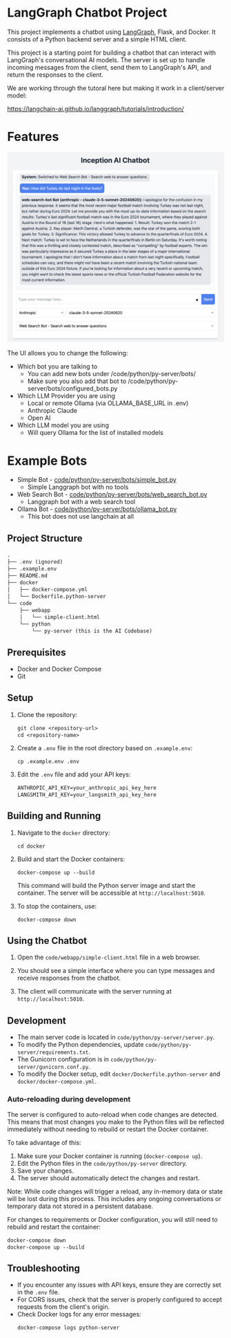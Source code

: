 # LangGraph Chatbot Project

This project implements a chatbot using [LangGraph](https://langchain-ai.github.io/langgraph/), Flask, and Docker. It consists of a Python backend server and a simple HTML client.

This project is a starting point for building a chatbot that can interact with LangGraph's conversational AI models. The server is set up to handle incoming messages from the client, send them to LangGraph's API, and return the responses to the client.

We are working through the tutoral here but making it work in a client/server model:

https://langchain-ai.github.io/langgraph/tutorials/introduction/

# Features

![docs/images/inception-ui.png](docs/images/inception-ui.png)

The UI allows you to change the following:

* Which bot you are talking to
  * You can add new bots under /code/python/py-server/bots/
  * Make sure you also add that bot to /code/python/py-server/bots/configured_bots.py
* Which LLM Provider you are using
  * Local or remote Ollama (via OLLAMA_BASE_URL in .env)
  * Anthropic Claude
  * Open AI
* Which LLM model you are using
  * Will query Ollama for the list of installed models

# Example Bots

* Simple Bot - [code/python/py-server/bots/simple_bot.py](code/python/py-server/bots/simple_bot.py)
  * Simple Langgraph bot with no tools 
* Web Search Bot - [code/python/py-server/bots/web_search_bot.py](code/python/py-server/bots/web_search_bot.py)
  * Langgraph bot with a web search tool
* Ollama Bot - [code/python/py-server/bots/ollama_bot.py](code/python/py-server/bots/ollama_bot.py)
   * This bot does not use langchain at all

## Project Structure

```
.
├── .env (ignored)
├── .example.env
├── README.md
├── docker
│   ├── docker-compose.yml
│   └── Dockerfile.python-server
└── code
    ├── webapp
    │   └── simple-client.html
    └── python
        └── py-server (this is the AI Codebase)
```

## Prerequisites

- Docker and Docker Compose
- Git

## Setup

1. Clone the repository:
   ```
   git clone <repository-url>
   cd <repository-name>
   ```

2. Create a `.env` file in the root directory based on `.example.env`:
   ```
   cp .example.env .env
   ```

3. Edit the `.env` file and add your API keys:
   ```
   ANTHROPIC_API_KEY=your_anthropic_api_key_here
   LANGSMITH_API_KEY=your_langsmith_api_key_here
   ```

## Building and Running

1. Navigate to the `docker` directory:
   ```
   cd docker
   ```

2. Build and start the Docker containers:
   ```
   docker-compose up --build
   ```

   This command will build the Python server image and start the container. The server will be accessible at `http://localhost:5010`.

3. To stop the containers, use:
   ```
   docker-compose down
   ```

## Using the Chatbot

1. Open the `code/webapp/simple-client.html` file in a web browser.

2. You should see a simple interface where you can type messages and receive responses from the chatbot.

3. The client will communicate with the server running at `http://localhost:5010`.

## Development

- The main server code is located in `code/python/py-server/server.py`.
- To modify the Python dependencies, update `code/python/py-server/requirements.txt`.
- The Gunicorn configuration is in `code/python/py-server/gunicorn.conf.py`.
- To modify the Docker setup, edit `docker/Dockerfile.python-server` and `docker/docker-compose.yml`.

### Auto-reloading during development

The server is configured to auto-reload when code changes are detected. This means that most changes you make to the Python files will be reflected immediately without needing to rebuild or restart the Docker container.

To take advantage of this:

1. Make sure your Docker container is running (`docker-compose up`).
2. Edit the Python files in the `code/python/py-server` directory.
3. Save your changes.
4. The server should automatically detect the changes and restart.

Note: While code changes will trigger a reload, any in-memory data or state will be lost during this process. This includes any ongoing conversations or temporary data not stored in a persistent database.

For changes to requirements or Docker configuration, you will still need to rebuild and restart the container:

```
docker-compose down
docker-compose up --build
```

## Troubleshooting

- If you encounter any issues with API keys, ensure they are correctly set in the `.env` file.
- For CORS issues, check that the server is properly configured to accept requests from the client's origin.
- Check Docker logs for any error messages:
  ```
  docker-compose logs python-server
  ```